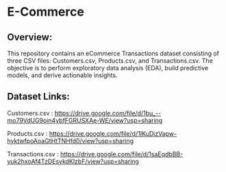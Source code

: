 # E-Commerce

## Overview:

This repository contains an eCommerce Transactions dataset consisting of three CSV files: Customers.csv, Products.csv, and Transactions.csv. The objective is to perform exploratory data analysis (EDA), build predictive models, and derive actionable insights.

## Dataset Links:

Customers.csv :
    https://drive.google.com/file/d/1bu_--mo79VdUG9oin4ybfFGRUSXAe-WE/view?usp=sharing

Products.csv : 
    https://drive.google.com/file/d/1IKuDizVapw-hyktwfpoAoaGtHtTNHfd0/view?usp=sharing

Transactions.csv :
    https://drive.google.com/file/d/1saEqdbBB-vuk2hxoAf4TzDEsykdKlzbF/view?usp=sharing

